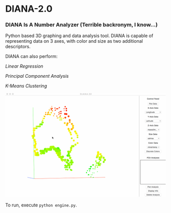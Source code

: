 # DIANA-2.0
### DIANA Is A Number Analyzer (Terrible backronym, I know...)

Python based 3D graphing and data analysis tool.
DIANA is capable of representing data on 3 axes, with color and size as two additional descriptors.

DIANA can also perform:

*Linear Regression*

*Principal Component Analysis*

*K-Means Clustering*


![Demo](/misc/demo.gif)

To run, execute `python engine.py`.
